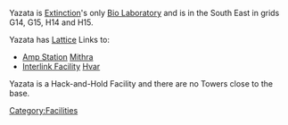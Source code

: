 Yazata is [Extinction](../locations/Oshur.md#Extinction)'s only [Bio
Laboratory](../locations/Bio_Laboratory.md) and is in the South East in grids
G14, G15, H14 and H15.

Yazata has [Lattice](../terminology/Lattice.md) Links to:

- [Amp Station](../locations/Amp_Station.md) [Mithra](Mithra.md)
- [Interlink Facility](../terminology/Interlink.md)
  [Hvar](Hvar.md)

Yazata is a Hack-and-Hold Facility and there are no Towers close to the
base.

[Category:Facilities](Category:Facilities.md)
